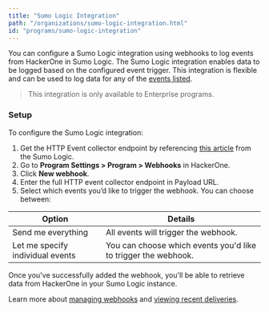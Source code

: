 ```yaml
---
title: "Sumo Logic Integration"
path: "/organizations/sumo-logic-integration.html"
id: "programs/sumo-logic-integration"
---
```


You can configure a Sumo Logic integration using webhooks to log events from HackerOne in Sumo Logic. The Sumo Logic integration enables data to be logged based on the configured event trigger. This integration is flexible and can be used to log data for any of the [events listed](https://api.hackerone.com/webhooks/#events).

> This integration is only available to Enterprise programs.

### Setup

To configure the Sumo Logic integration:
1. Get the HTTP Event collector endpoint by referencing [this article](https://help.sumologic.com/03Send-Data/Setup-Wizard/Collect-from-Custom-Apps/Collect_Streaming_Data_from_HTTP) from the Sumo Logic.
2. Go to **Program Settings > Program > Webhooks** in HackerOne.
3. Click **New webhook**.
4. Enter the full HTTP event collector endpoint in Payload URL.
5. Select which events you’d like to trigger the webhook. You can choose between:

Option | Details
------ | -------
Send me everything | All events will trigger the webhook.
Let me specify individual events | You can choose which events you'd like to trigger the webhook.

Once you've successfully added the webhook, you'll be able to retrieve data from HackerOne in your Sumo Logic instance.   

Learn more about [managing webhooks](webhooks.html#managing-webhooks) and [viewing recent deliveries](webhooks.html#view-recent-deliveries).
